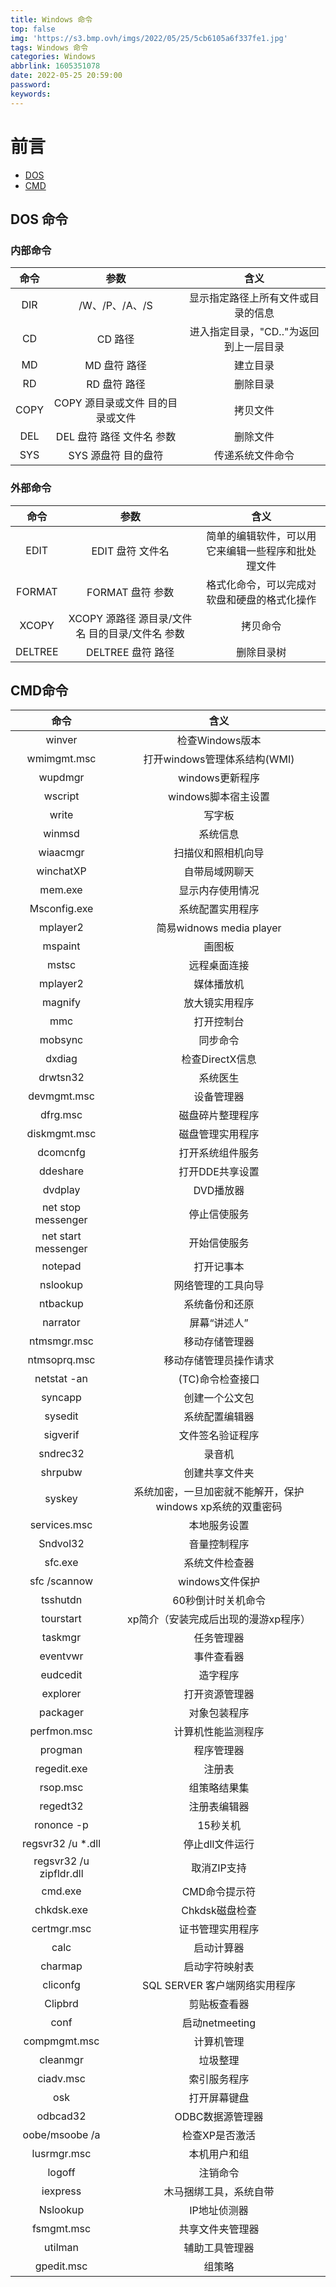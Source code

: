 ```yaml
---
title: Windows 命令
top: false
img: 'https://s3.bmp.ovh/imgs/2022/05/25/5cb6105a6f337fe1.jpg'
tags: Windows 命令
categories: Windows
abbrlink: 1605351078
date: 2022-05-25 20:59:00
password:
keywords:
---
```


# 前言

- [DOS](https://baike.baidu.com/item/dos/32025)	
- [CMD](https://baike.baidu.com/item/CMD命令/9684689)

## DOS 命令

### 内部命令

| 命令 |               参数               |                  含义                  |
| :--: | :------------------------------: | :------------------------------------: |
| DIR  |          /W、/P、/A、/S          |   显示指定路径上所有文件或目录的信息   |
|  CD  |             CD 路径              | 进入指定目录，"CD.."为返回到上一层目录 |
|  MD  |           MD 盘符 路径           |                建立目录                |
|  RD  |           RD 盘符 路径           |                删除目录                |
| COPY | COPY 源目录或文件 目的目录或文件 |                拷贝文件                |
| DEL  |    DEL 盘符 路径 文件名 参数     |                删除文件                |
| SYS  |       SYS 源盘符 目的盘符        |            传递系统文件命令            |

### 外部命令

|  命令   |                      参数                       |                        含义                        |
| :-----: | :---------------------------------------------: | :------------------------------------------------: |
|  EDIT   |                EDIT 盘符 文件名                 | 简单的编辑软件，可以用它来编辑一些程序和批处理文件 |
| FORMAT  |                FORMAT 盘符 参数                 |    格式化命令，可以完成对软盘和硬盘的格式化操作    |
|  XCOPY  | XCOPY 源路径 源目录/文件名 目的目录/文件名 参数 |                      拷贝命令                      |
| DELTREE |                DELTREE 盘符 路径                |                     删除目录树                     |

## CMD命令

|          命令           |                            含义                            |
| :---------------------: | :--------------------------------------------------------: |
|         winver          |                      检查Windows版本                       |
|       wmimgmt.msc       |                打开windows管理体系结构(WMI)                |
|         wupdmgr         |                      windows更新程序                       |
|         wscript         |                    windows脚本宿主设置                     |
|          write          |                           写字板                           |
|         winmsd          |                          系统信息                          |
|        wiaacmgr         |                     扫描仪和照相机向导                     |
|        winchatXP        |                       自带局域网聊天                       |
|         mem.exe         |                      显示内存使用情况                      |
|      Msconfig.exe       |                      系统配置实用程序                      |
|        mplayer2         |                  简易widnows media player                  |
|         mspaint         |                           画图板                           |
|          mstsc          |                        远程桌面连接                        |
|        mplayer2         |                         媒体播放机                         |
|         magnify         |                       放大镜实用程序                       |
|           mmc           |                         打开控制台                         |
|         mobsync         |                          同步命令                          |
|         dxdiag          |                      检查DirectX信息                       |
|        drwtsn32         |                          系统医生                          |
|       devmgmt.msc       |                         设备管理器                         |
|        dfrg.msc         |                      磁盘碎片整理程序                      |
|      diskmgmt.msc       |                      磁盘管理实用程序                      |
|        dcomcnfg         |                      打开系统组件服务                      |
|        ddeshare         |                      打开DDE共享设置                       |
|         dvdplay         |                         DVD播放器                          |
|   net stop messenger    |                        停止信使服务                        |
|   net start messenger   |                        开始信使服务                        |
|         notepad         |                         打开记事本                         |
|        nslookup         |                     网络管理的工具向导                     |
|        ntbackup         |                       系统备份和还原                       |
|        narrator         |                        屏幕“讲述人”                        |
|       ntmsmgr.msc       |                       移动存储管理器                       |
|      ntmsoprq.msc       |                   移动存储管理员操作请求                   |
|       netstat -an       |                      (TC)命令检查接口                      |
|         syncapp         |                       创建一个公文包                       |
|         sysedit         |                       系统配置编辑器                       |
|        sigverif         |                      文件签名验证程序                      |
|        sndrec32         |                           录音机                           |
|         shrpubw         |                       创建共享文件夹                       |
|         syskey          | 系统加密，一旦加密就不能解开，保护windows xp系统的双重密码 |
|      services.msc       |                        本地服务设置                        |
|        Sndvol32         |                        音量控制程序                        |
|         sfc.exe         |                       系统文件检查器                       |
|      sfc /scannow       |                      windows文件保护                       |
|        tsshutdn         |                     60秒倒计时关机命令                     |
|        tourstart        |            xp简介（安装完成后出现的漫游xp程序）            |
|         taskmgr         |                         任务管理器                         |
|        eventvwr         |                         事件查看器                         |
|        eudcedit         |                          造字程序                          |
|        explorer         |                       打开资源管理器                       |
|        packager         |                        对象包装程序                        |
|       perfmon.msc       |                     计算机性能监测程序                     |
|         progman         |                         程序管理器                         |
|       regedit.exe       |                           注册表                           |
|        rsop.msc         |                        组策略结果集                        |
|        regedt32         |                        注册表编辑器                        |
|       rononce -p        |                          15秒关机                          |
|    regsvr32 /u *.dll    |                      停止dll文件运行                       |
| regsvr32 /u zipfldr.dll |                        取消ZIP支持                         |
|         cmd.exe         |                       CMD命令提示符                        |
|       chkdsk.exe        |                       Chkdsk磁盘检查                       |
|       certmgr.msc       |                      证书管理实用程序                      |
|          calc           |                         启动计算器                         |
|         charmap         |                       启动字符映射表                       |
|        cliconfg         |               SQL SERVER 客户端网络实用程序                |
|         Clipbrd         |                        剪贴板查看器                        |
|          conf           |                       启动netmeeting                       |
|      compmgmt.msc       |                         计算机管理                         |
|        cleanmgr         |                          垃圾整理                          |
|        ciadv.msc        |                        索引服务程序                        |
|           osk           |                        打开屏幕键盘                        |
|        odbcad32         |                      ODBC数据源管理器                      |
|     oobe/msoobe /a      |                       检查XP是否激活                       |
|       lusrmgr.msc       |                        本机用户和组                        |
|         logoff          |                          注销命令                          |
|        iexpress         |                   木马捆绑工具，系统自带                   |
|        Nslookup         |                        IP地址侦测器                        |
|       fsmgmt.msc        |                      共享文件夹管理器                      |
|         utilman         |                       辅助工具管理器                       |
|       gpedit.msc        |                           组策略                           |
